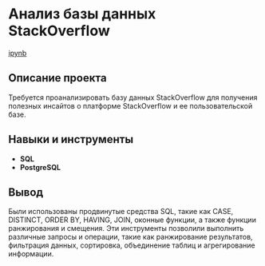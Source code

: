 # Анализ базы данных StackOverflow

[ipynb](https://github.com/valerie13110/yandex_practicum/blob/main/StackOverflow/StackOverflow.ipynb)

## Описание проекта

Требуется проанализировать базу данных StackOverflow для получения полезных инсайтов о платформе StackOverflow и ее пользовательской базе.

## Навыки и инструменты

- **SQL**
- **PostgreSQL**

## Вывод

Были использованы продвинутые средства SQL, такие как CASE, DISTINCT, ORDER BY, HAVING, JOIN, оконные функции, а также функции ранжирования и смещения. Эти инструменты позволили выполнить различные запросы и операции, такие как ранжирование результатов, фильтрация данных, сортировка, объединение таблиц и агрегирование информации.
